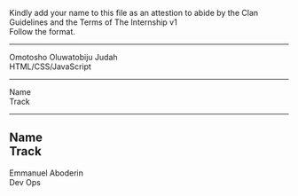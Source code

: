Kindly add your name to this file as an attestion to abide by the Clan Guidelines and the Terms of The Internship v1
<br/> Follow the format.<br/> 
___
Omotosho Oluwatobiju Judah<br/>
HTML/CSS/JavaScript
___
Name <br/>
Track
___
Name <br/>
Track
---
Emmanuel Aboderin </br>
Dev Ops
